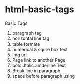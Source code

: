 # html-basic-tags
Basic Tags
1. paragraph tag
2. horizontal line tag
3. table formate 
4. numerical & squre box text
5. img url
6. Page link to another Page
7. bold..Italic..underline Text
8. Break line in paragraph
9. space before paragraph using &nbsp;
